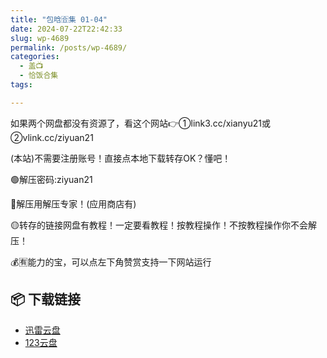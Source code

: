 ```yaml
---
title: "包晗🈴集 01-04"
date: 2024-07-22T22:42:33
slug: wp-4689
permalink: /posts/wp-4689/
categories:
  - 盖📺
  - 恰饭合集
tags:

---
```


如果两个网盘都没有资源了，看这个网站👉①link3.cc/xianyu21或②vlink.cc/ziyuan21

(本站)不需要注册账号！直接点本地下载转存OK？懂吧！

🟢解压密码:ziyuan21

🔵解压用解压专家！(应用商店有)

🟡转存的链接网盘有教程！一定要看教程！按教程操作！不按教程操作你不会解压！

💰🈶能力的宝，可以点左下角赞赏支持一下网站运行

## 📦 下载链接
- [迅雷云盘](https://blziyuan21.com/pay-download/4689?key=ddf6b0b384&down_id=0)
- [123云盘](https://blziyuan21.com/pay-download/4689?key=ddf6b0b384&down_id=1)

